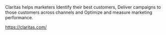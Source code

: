 Claritas helps marketers Identify their best customers, Deliver campaigns to those customers across channels and Optimize and measure marketing performance.

https://claritas.com/
